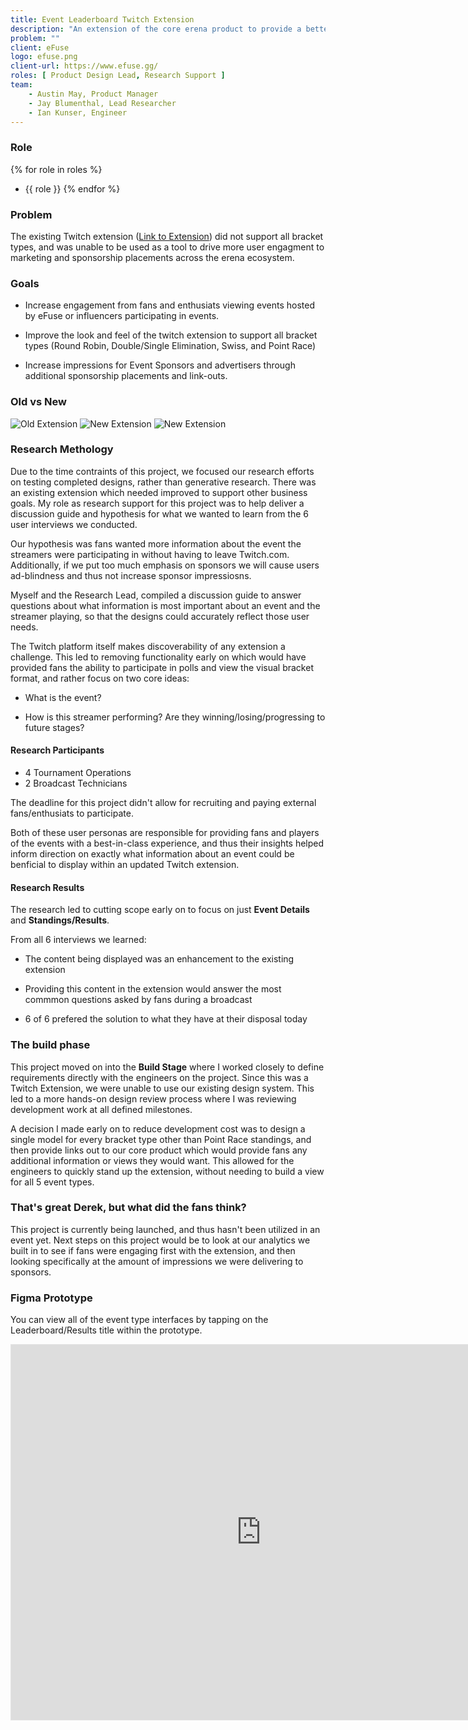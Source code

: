 ```yaml
---
title: Event Leaderboard Twitch Extension
description: "An extension of the core erena product to provide a better esports fan expereince, by bringing the content directly to the streams people are watching."
problem: ""
client: eFuse
logo: efuse.png
client-url: https://www.efuse.gg/
roles: [ Product Design Lead, Research Support ]
team:
    - Austin May, Product Manager
    - Jay Blumenthal, Lead Researcher
    - Ian Kunser, Engineer
---
```


### Role 
{% for role in roles %}
- {{ role }}
{% endfor %}

### Problem
The existing Twitch extension ([Link to Extension](https://dashboard.twitch.tv/extensions/7n05t3351hle0tx07a4uejyjmk8aay-1.4.6)) did not support all bracket types, and was unable to be used as a tool to drive more user engagment to marketing and sponsorship placements across the erena ecosystem. 

### Goals
- Increase engagement from fans and enthusiats viewing events hosted by eFuse or influencers participating in events. 

- Improve the look and feel of the twitch extension to support all bracket types (Round Robin, Double/Single Elimination, Swiss, and Point Race)

- Increase impressions for Event Sponsors and advertisers through additional sponsorship placements and link-outs. 

### Old vs New
<div class="old-new-container">

![Old Extension](/assets/projects/twitch/old-extension.png)
![New Extension](/assets/projects/twitch/extension.png)
![New Extension](/assets/projects/twitch/extension-standings.png)
</div>


### Research Methology
Due to the time contraints of this project, we focused our research efforts on testing completed designs, rather than generative research. There was an existing extension which needed improved to support other business goals. My role as research support for this project was to help deliver a discussion guide and hypothesis for what we wanted to learn from the 6 user interviews we conducted. 

Our hypothesis was fans wanted more information about the event the streamers were participating in without having to leave Twitch.com. Additionally, if we put too much emphasis on sponsors we will cause users ad-blindness and thus not increase sponsor impressiosns.

Myself and the Research Lead, compiled a discussion guide to answer questions about what information is most important about an event and the streamer playing, so that the designs could accurately reflect those user needs. 

The Twitch platform itself makes discoverability of any extension a challenge. This led to removing functionality early on which would have provided fans the ability to participate in polls and view the visual bracket format, and rather focus on two core ideas: 
- What is the event?

- How is this streamer performing? Are they winning/losing/progressing to future stages? 

#### Research Participants
- 4 Tournament Operations
- 2 Broadcast Technicians

The deadline for this project didn't allow for recruiting and paying external fans/enthusiats to participate. 

Both of these user personas are responsible for providing fans and players of the events with a best-in-class experience, and thus their insights helped inform direction on exactly what information about an event could be benficial to display within an updated Twitch extension.

#### Research Results
The research led to cutting scope early on to focus on just **Event Details** and **Standings/Results**.

From all 6 interviews we learned:
- The content being displayed was an enhancement to the existing extension

- Providing this content in the extension would answer the most commmon questions asked by fans during a broadcast

- 6 of 6 prefered the solution to what they have at their disposal today

### The build phase
This project moved on into the **Build Stage** where I worked closely to define requirements directly with the engineers on the project. Since this was a Twitch Extension, we were unable to use our existing design system. This led to a more hands-on design review process where I was reviewing development work at all defined milestones. 

A decision I made early on to reduce development cost was to design a single model for every bracket type other than Point Race standings, and then provide links out to our core product which would provide fans any additional information or views they would want. This allowed for the engineers to quickly stand up the extension, without needing to build a view for all 5 event types.

### That's great Derek, but what did the fans think?
This project is currently being launched, and thus hasn't been utilized in an event yet. Next steps on this project would be to look at our analytics we built in to see if fans were engaging first with the extension, and then looking specifically at the amount of impressions we were delivering to sponsors.

### Figma Prototype
You can view all of the event type interfaces by tapping on the Leaderboard/Results title within the prototype.
<iframe style="border: 1px solid rgba(0, 0, 0, 0.1);" width="800" height="600" src="https://www.figma.com/embed?embed_host=share&url=https%3A%2F%2Fwww.figma.com%2Fproto%2FmauJERpc2w2i6EteeTsLd0%2FTwitch-Extension%3Fpage-id%3D226%253A143151%26type%3Ddesign%26node-id%3D226-157507%26viewport%3D401%252C-120%252C0.05%26t%3Dx4POUBsirglu2NmA-1%26scaling%3Dmin-zoom%26starting-point-node-id%3D226%253A157507%26mode%3Ddesign" allowfullscreen></iframe>